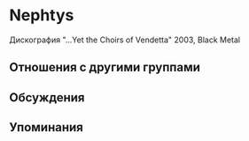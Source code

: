 # Nephtys

Дискография
"...Yet the Choirs of Vendetta" 2003, Black Metal

## Отношения с другими группами


## Обсуждения


## Упоминания

